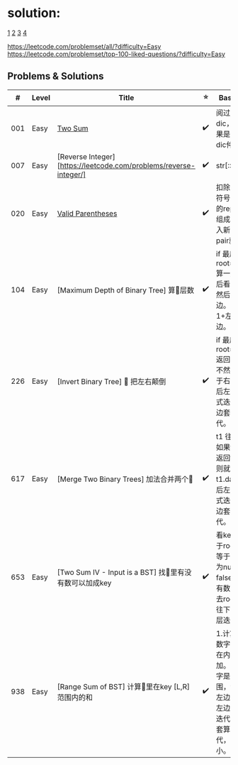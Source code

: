 
# solution:

[1](https://github.com/qiyuangong/leetcode)
[2](https://github.com/TheAlgorithms/Python/blob/master/DIRECTORY.md)
[3](https://github.com/csujedihy/lc-all-solutions/blob/master/001.two-sum/question.md)
[4](https://www.jianshu.com/p/a6aa07fc9f05)

https://leetcode.com/problemset/all/?difficulty=Easy
https://leetcode.com/problemset/top-100-liked-questions/?difficulty=Easy

## Problems & Solutions

| #   | Level | Title | :star: | Basic idea |
|-----| ----- | ----- | ------ | --------------------- |
| 001 | Easy  | [Two Sum](https://leetcode.com/problems/two-sum/) | :heavy_check_mark: | 阅过放入dic，在看结果是否已在dic仲
| 007 | Easy  | [Reverse Integer][https://leetcode.com/problems/reverse-integer/] | :heavy_check_mark: | str[::-1]*-1
| 020 | Easy  | [Valid Parentheses](https://leetcode.com/problems/valid-parentheses/) | :heavy_check_mark: | 扣除开闭和符号:1.成组的replace 2.组成dic，放入新list，成pair就扣除
| 104 | Easy  | [Maximum Depth of Binary Tree] 算🌲层数 | :heavy_check_mark: | if 最底层 root==null, 算一层。然后看左边，然后看右边。return 1+左边右边。
| 226 | Easy  | [Invert Binary Tree] 🌲 把左右颠倒 | :heavy_check_mark: | if 最底层 root==null, 返回null，要不然左边等于右边。然后左边套算式迭代，右边套算式迭代。
| 617 | Easy  | [Merge Two Binary Trees] 加法合并两个🌲 | :heavy_check_mark: | t1 往 t2 套，如果t2为null返回t1，否则就加t1.data。然后左边套算式迭代，右边套算式迭代。
| 653 | Easy  | [Two Sum IV - Input is a BST] 找🌲里有没有数可以加成key | :heavy_check_mark: | 看key是否等于root，不等于，下层为null返回false，下层有数字则减去root继续往下算。每层迭代。
| 938 | Easy  | [Range Sum of BST] 计算🌲里在key [L,R] 范围内的和 | :heavy_check_mark: | 1.计算每个数字大小，在内部就加。 2.看数字是否在范围，然后看左边右边。左边套算式迭代，右边套算式迭代，+root大小。
